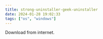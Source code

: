 ```yaml
---
title: strong-uninstaller-geek-uninstaller
date: 2024-01-28 19:02:33
tags: ["os", "windows"]
---
```

Download from internet.

